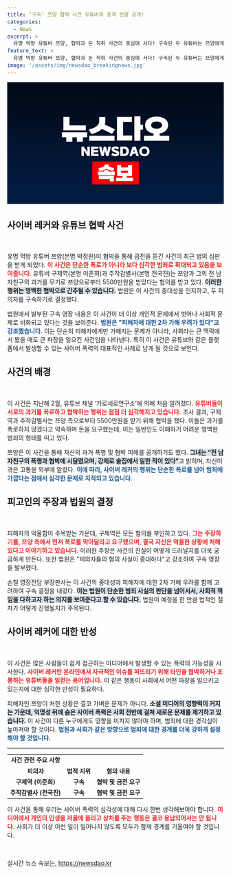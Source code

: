```yaml
---
title: ‘구속’ 쯔양 협박 사건 유튜버의 충격 전말 공개!
categories:
  - News
excerpt: >
  유명 먹방 유튜버 쯔양, 협박과 돈 착취 사건의 중심에 서다! 구속된 두 유튜버는 쯔양에게 5500만원을 뜯은 혐의를 받고 있으며, 법원은 2차 가해 우려를 강조. 진실의 가려진 실체는? 클릭해서 확인하세요!
feature_text: >
  유명 먹방 유튜버 쯔양, 협박과 돈 착취 사건의 중심에 서다! 구속된 두 유튜버는 쯔양에게 5500만원을 뜯은 혐의를 받고 있으며, 법원은 2차 가해 우려를 강조. 진실의 가려진 실체는? 클릭해서 확인하세요!
image: '/assets/img/newsdao_breakingnews.jpg'
---
```


<p><img src="/assets/img/newsdao_breakingnews.jpg" alt="implanttips 속보" /></p>

<h2 data-ke-size="size26">사이버 레커와 유튜브 협박 사건</h2>

<p data-ke-size="size16">&nbsp;</p>

<p>유명 먹방 유튜버 쯔양(본명 박정원)이 협박을 통해 금전을 뜯긴 사건이 최근 법의 심판을 받게 되었다. <b><span style="color: #ee2323;">이 사건은 단순한 폭로가 아니라 보다 심각한 범죄로 확대되고 있음을 보여줍니다.</span></b> 유튜버 구제역(본명 이준희)과 주작감별사(본명 전국진)는 쯔양과 그의 전 남자친구의 과거를 무기로 쯔양으로부터 5500만원을 받았다는 혐의를 받고 있다. <b><span style="background-color: #21538527;">이러한 행위는 명백한 협박으로 간주될 수 있습니다.</span></b> 법원은 이 사건의 중대성을 인지하고, 두 피의자를 구속하기로 결정했다. </p>

<p>법원에서 발부된 구속 영장 내용은 이 사건이 더 이상 개인적 문제에서 벗어나 사회적 문제로 비화되고 있다는 것을 보여준다. <b><span style="color: #1a5490;">법원은 "피해자에 대한 2차 가해 우려가 있다"고 강조했습니다.</span></b> 이는 단순히 피해자에게만 가해지는 문제가 아니라, 사회라는 큰 맥락에서 봤을 때도 큰 파장을 일으킨 사건임을 나타낸다. 특히 이 사건은 유튜브와 같은 플랫폼에서 발생할 수 있는 사이버 폭력의 대표적인 사례로 남게 될 것으로 보인다.</p>

<h2 data-ke-size="size26">사건의 배경</h2>

<p data-ke-size="size16">&nbsp;</p>

<p>이 사건은 지난해 2월, 유튜브 채널 ‘가로세로연구소’에 의해 처음 알려졌다. <b><span style="color: #ee2323;">유튜버들이 서로의 과거를 폭로하고 협박하는 행위는 점점 더 심각해지고 있습니다.</span></b> 조사 결과, 구제역과 주작감별사는 쯔양 측으로부터 5500만원을 받기 위해 협박을 했다. 이들은 과거를 폭로하지 않겠다고 약속하며 돈을 요구했는데, 이는 일반인도 이해하기 어려운 명백한 범죄의 형태를 띠고 있다. </p>

<p>쯔양은 이 사건을 통해 자신의 과거 폭행 및 협박 피해를 공개하기도 했다. <b><span style="background-color: #21538527;">그녀는 “전 남자친구의 폭행과 협박에 시달렸으며, 강제로 술집에서 일한 적이 있다”</span></b>고 밝히며, 자신이 겪은 고통을 외부에 알렸다. <b><span style="color: #1a5490;">이에 따라, 사이버 레커의 행위는 단순한 폭로를 넘어 범죄에 가깝다는 점에서 심각한 문제로 지적되고 있습니다.</span></b></p>

<h2 data-ke-size="size26">피고인의 주장과 법원의 결정</h2>

<p data-ke-size="size16">&nbsp;</p>

<p>피해자의 억울함이 주목받는 가운데, 구제역은 모든 혐의를 부인하고 있다. <b><span style="color: #ee2323;">그는 주장하기를, 쯔양 측에서 먼저 폭로를 막아달라고 요구했으며, 결국 자신은 억울한 상황에 처해있다고 이야기하고 있습니다.</span></b> 이러한 주장은 사건의 진실이 어떻게 드러날지를 더욱 궁금하게 만든다. 또한 법원은 "피의자들의 혐의 사실이 중대하다"고 강조하여 구속 영장을 발부했다. </p>

<p>손철 영장전담 부장판사는 이 사건의 중대성과 피해자에 대한 2차 가해 우려를 함께 고려하여 구속 결정을 내렸다. <b><span style="background-color: #21538527;">이는 법원이 단순한 범죄 사실의 판단을 넘어서서, 사회적 책임을 다하고자 하는 의지를 보여준다고 할 수 있습니다.</span></b> 법원이 예정을 한 만큼 법적인 절차가 어떻게 진행될지가 주목된다.</p>

<h2 data-ke-size="size26">사이버 레커에 대한 반성</h2>

<p data-ke-size="size16">&nbsp;</p>

<p>이 사건은 많은 사람들이 쉽게 접근하는 미디어에서 발생할 수 있는 폭력의 가능성을 시사한다. <b><span style="color: #ee2323;">사이버 레커란 온라인에서 자극적인 이슈를 퍼뜨리기 위해 타인을 협박하거나 조롱하는 유튜버들을 일컫는 용어입니다.</span></b> 이 같은 행동이 사회에서 어떤 파장을 일으키고 있는지에 대한 심각한 반성이 필요하다. </p>

<p>피해자인 쯔양이 처한 상황은 결코 가벼운 문제가 아니다. <b><span style="background-color: #21538527;">소셜 미디어의 영향력이 커지는 가운데, 익명성 뒤에 숨은 사이버 폭력은 사회 전반에 걸쳐 새로운 문제를 제기하고 있습니다.</span></b> 이 사건이 다른 누구에게도 영향을 미치지 않아야 하며, 범죄에 대한 경각심이 높아져야 할 것이다. <b><span style="color: #1a5490;">법원과 사회가 같은 방향으로 범죄에 대한 경계를 더욱 강하게 설정해야 할 것입니다.</span></b></p>

<hr />

<table>
  <tr>
    <td style="text-align: center; height: 17px;"><b>사건 관련 주요 사항</b></td>
  </tr>
  <tr>
    <td style="text-align: center; height: 17px;"><b>피의자</b></td>
    <td style="text-align: center; height: 17px;"><b>법적 지위</b></td>
    <td style="text-align: center; height: 17px;"><b>혐의 내용</b></td>
  </tr>
  <tr>
    <td style="text-align: center; height: 17px;"><b>구제역 (이준희)</b></td>
    <td style="text-align: center; height: 17px;"><b>구속</b></td>
    <td style="text-align: center; height: 17px;"><b>협박 및 금전 요구</b></td>
  </tr>
  <tr>
    <td style="text-align: center; height: 17px;"><b>주작감별사 (전국진)</b></td>
    <td style="text-align: center; height: 17px;"><b>구속</b></td>
    <td style="text-align: center; height: 17px;"><b>협박 및 금전 요구</b></td>
  </tr>
</table>

<p data-ke-size="size16">이 사건을 통해 우리는 사이버 폭력의 심각성에 대해 다시 한번 생각해보아야 합니다. <b><span style="color: #ee2323;">미디어에서 개인의 인생을 저울에 올리고 상처를 주는 행동은 결코 용납되어서는 안 됩니다.</span></b> 사회가 더 이상 이런 일이 일어나지 않도록 모두가 함께 경계를 기울여야 할 것입니다.</p>

<p data-ke-size="size16">&nbsp;</p>
실시간 뉴스 속보는, <a href="https://newsdao.kr" rel="dofollow">https://newsdao.kr</a>


